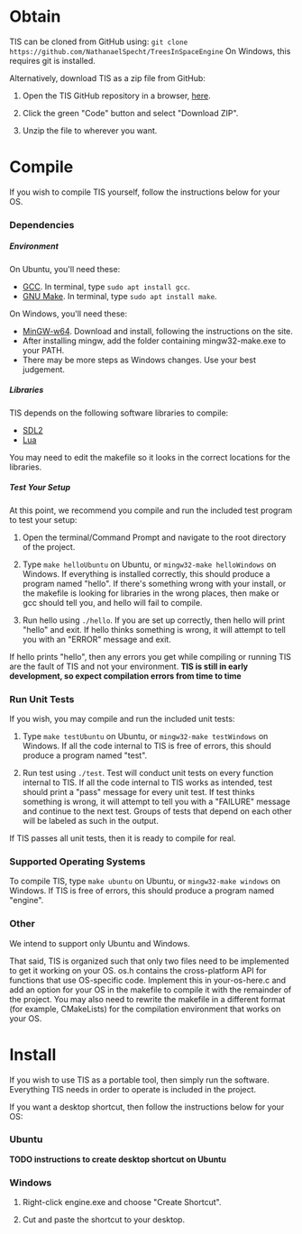 # Obtain

TIS can be cloned from GitHub using:
`git clone https://github.com/NathanaelSpecht/TreesInSpaceEngine`
On Windows, this requires git is installed.

Alternatively, download TIS as a zip file from GitHub:
1. Open the TIS GitHub repository in a browser, [here](https://github.com/NathanaelSpecht/TreesInSpaceEngine).

2. Click the green "Code" button and select "Download ZIP".

3. Unzip the file to wherever you want.

# Compile

If you wish to compile TIS yourself, follow the instructions below for your OS.

### Dependencies

##### Environment

On Ubuntu, you'll need these:
- [GCC](https://gcc.gnu.org). In terminal, type `sudo apt install gcc`.
- [GNU Make](https://gnu.org/software/make). In terminal, type `sudo apt install make`.

On Windows, you'll need these:
- [MinGW-w64](https://mingw-w64.org). Download and install, following the instructions on the site.
- After installing mingw, add the folder containing mingw32-make.exe to your PATH.
- There may be more steps as Windows changes. Use your best judgement.

##### Libraries

TIS depends on the following software libraries to compile:
- [SDL2](https://libsdl.org)
- [Lua](http://lua.org/home.html)

You may need to edit the makefile so it looks in the correct locations for the libraries.

##### Test Your Setup

At this point, we recommend you compile and run the included test program to test your setup:

1. Open the terminal/Command Prompt and navigate to the root directory of the project.

2. Type `make helloUbuntu` on Ubuntu, or `mingw32-make helloWindows` on Windows.
If everything is installed correctly, this should produce a program named "hello".
If there's something wrong with your install, or the makefile is looking for libraries in the wrong places, then make or gcc should tell you, and hello will fail to compile.

3. Run hello using `./hello`.
If you are set up correctly, then hello will print "hello" and exit.
If hello thinks something is wrong, it will attempt to tell you with an "ERROR" message and exit.

If hello prints "hello", then any errors you get while compiling or running TIS are the fault of TIS and not your environment.
**TIS is still in early development, so expect compilation errors from time to time**

### Run Unit Tests

If you wish, you may compile and run the included unit tests:

1. Type `make testUbuntu` on Ubuntu, or `mingw32-make testWindows` on Windows.
If all the code internal to TIS is free of errors, this should produce a program named "test".

2. Run test using `./test`.
Test will conduct unit tests on every function internal to TIS.
If all the code internal to TIS works as intended, test should print a "pass" message for every unit test.
If test thinks something is wrong, it will attempt to tell you with a "FAILURE" message and continue to the next test.
Groups of tests that depend on each other will be labeled as such in the output.

If TIS passes all unit tests, then it is ready to compile for real.

### Supported Operating Systems

To compile TIS, type `make ubuntu` on Ubuntu, or `mingw32-make windows` on Windows.
If TIS is free of errors, this should produce a program named "engine".

### Other

We intend to support only Ubuntu and Windows. 

That said, TIS is organized such that only two files need to be implemented to get it working on your OS.
os.h contains the cross-platform API for functions that use OS-specific code.
Implement this in your-os-here.c and add an option for your OS in the makefile to compile it with the remainder of the project.
You may also need to rewrite the makefile in a different format (for example, CMakeLists) for the compilation environment that works on your OS.

# Install

If you wish to use TIS as a portable tool, then simply run the software.
Everything TIS needs in order to operate is included in the project.

If you want a desktop shortcut, then follow the instructions below for your OS:

### Ubuntu

**TODO instructions to create desktop shortcut on Ubuntu**

### Windows

1. Right-click engine.exe and choose "Create Shortcut".

2. Cut and paste the shortcut to your desktop.

